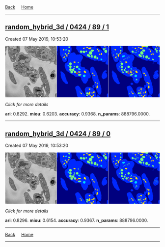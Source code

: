 
[Back](..)&nbsp;&nbsp;&nbsp;&nbsp;&nbsp;[Home](https://leapmanlab.github.io/snapshots)

---

<div class="summary"><a href="1"><h2>random_hybrid_3d / 0424 / 89 / 1</h2></a><p>Created 07 May 2019, 10:53:20
</p><a href="1"><img src="1/media/summary.png" align="center"></a><p>
<i>Click for more details</i>
</p></div>

**ari**: 0.8292. **miou**: 0.6203. **accuracy**: 0.9368. **n_params**: 888796.0000. 

---

<div class="summary"><a href="0"><h2>random_hybrid_3d / 0424 / 89 / 0</h2></a><p>Created 07 May 2019, 10:53:20
</p><a href="0"><img src="0/media/summary.png" align="center"></a><p>
<i>Click for more details</i>
</p></div>

**ari**: 0.8296. **miou**: 0.6154. **accuracy**: 0.9367. **n_params**: 888796.0000. 

---

[Back](..)&nbsp;&nbsp;&nbsp;&nbsp;&nbsp;[Home](https://leapmanlab.github.io/snapshots)

---